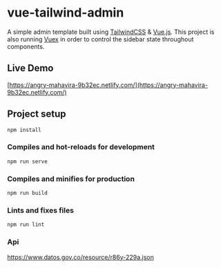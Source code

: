 # vue-tailwind-admin
A simple admin template built using [TailwindCSS](https://tailwindcss.com) & [Vue.js](https://vuejs.org). This project is also running [Vuex](https://vuex.vuejs.org) in order to control the sidebar state throughout components.

## Live Demo
[https://angry-mahavira-9b32ec.netlify.com/](https://angry-mahavira-9b32ec.netlify.com/)

## Project setup
```
npm install
```

### Compiles and hot-reloads for development
```
npm run serve
```

### Compiles and minifies for production
```
npm run build
```

### Lints and fixes files
```
npm run lint
```

### Api
https://www.datos.gov.co/resource/r86y-229a.json
